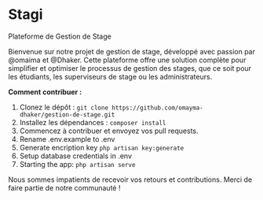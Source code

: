 # Stagi

Plateforme de Gestion de Stage

Bienvenue sur notre projet de gestion de stage, développé avec passion par @omaima et @Dhaker. Cette plateforme offre une solution complète pour simplifier et optimiser le processus de gestion des stages, que ce soit pour les étudiants, les superviseurs de stage ou les administrateurs.

**Comment contribuer :**

1. Clonez le dépôt : `git clone https://github.com/omayma-dhaker/gestion-de-stage.git`
2. Installez les dépendances : `composer install`
3. Commencez à contribuer et envoyez vos pull requests.
4. Rename .env.example to .env
5. Generate encription key `php artisan key:generate`
6. Setup database credentials in .env
7. Starting the app: `php artisan serve`

Nous sommes impatients de recevoir vos retours et contributions. Merci de faire partie de notre communauté !
